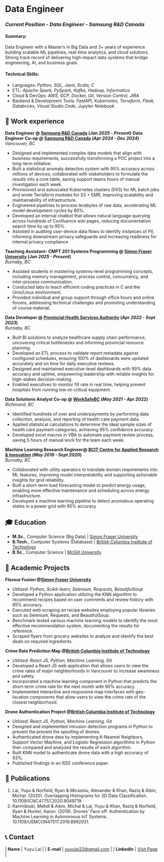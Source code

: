 # Data Engineer
### _Current Position - Data Engineer - Samsung R&D Canada_ 

#### Summary: 
Data Engineer with a Master’s in Big Data and 3+ years of experience building scalable ML pipelines, real-time analytics, and cloud solutions. Strong track record of delivering high-impact data systems that bridge engineering, AI, and business goals. 

#### Technical Skills:
- Languages: _Python, SQL, Java, Scala, C_
- ETL: _Apache Spark, PySpark, Kafka, Hadoop, Informatica_
- Cloud & DevOps: _AWS, GCP, Docker, Git, Version Control, JIRA_
- Backend & Development Tools: _FastAPI, Kubernetes, Terraform, Flask, Databricks, Visual Studio Code, Jupyter Notebook_

## 💼 Work experience 
**Data Engineer @ <a href="https://research.samsung.com/srca" target="_blank">Samsung R&D Canada</a> (_Jan 2025 - Present_)**
**Data Engineer Co-op @ <a href="https://research.samsung.com/srca" target="_blank">Samsung R&D Canada</a> (_Apr 2024 - Dec 2024_)**  
_Vancouver, BC_
-	Designed and implemented complex data models that align with business requirements, successfully transforming a POC project into a long-term initiative.
-	Built a statistical anomaly detection system with 95% accuracy across millions of devices; collaborated with stakeholders to formulate the results into a core table, saving support teams hours of manual investigation each week.
-	Provisioned and autoscaled Kubernetes clusters (EKS) for ML batch jobs and wrote Terraform modules for S3 + EMR, improving scalability and maintainability of infrastructure.
-	Engineered pipelines to process terabytes of raw data, accelerating ML model development cycles by 80%.
-	Developed an internal chatbot that allows natural language querying across hundreds of Confluence wiki pages, reducing documentation search time by up to 95%.
-	Assisted in auditing user-device data flows to identify instances of PII, informing downstream privacy safeguards and increasing readiness for internal privacy compliance


**Teaching Assistant- CMPT 201 Systems Programming @ <a href="http://www.sfu.ca/outlines.html?2025/spring/cmpt/201/d200" target="_blank"> Simon Fraser University</a> (_Jan 2025 - Present_)**  
_Burnaby, BC_
-	Assisted students in mastering systems-level programming concepts, including memory management, process control, concurrency, and inter-process communication.
-	Conducted labs to teach efficient coding practices in C and the Unix/Linux environment.
-	Provided individual and group support through office hours and online forums, addressing technical challenges and promoting understanding of course material.

**Data Developer @ <a href="http://www.phsa.ca/" target="_blank">Provincial Health Services Authority</a> (_Apr 2022 - Sept 2023_)**  
_Burnaby, BC_
-	Built BI solutions to analyze healthcare supply chain performance, uncovering critical bottlenecks and informing provincial resource planning.
-	Developed an ETL process to validate report metadata against configured schedules, ensuring 100% of dashboards were updated accurately and on time for daily executive reviews.
-	Designed and maintained executive-level dashboards with 99% data accuracy and uptime, empowering leadership with reliable insights for high-stakes decision-making.
-	Enabled executives to monitor fill rate in real time, helping prevent hospitals from running low on critical equipment.

**Data Solutions Analyst Co-op @ <a href="https://www.worksafebc.com/en" target="_blank">WorkSafeBC</a> (_May 2021 - Apr 2022_)**  
_Richmond, BC_
-	Identified hundreds of over and underpayments by performing data collection, analysis, and reporting of health care payment data.
-	Applied statistical calculations to determine the ideal sample sizes of health care payment categories, achieving 95% confidence accuracy.
-	Developed excel macros in VBA to automate payment review process, saving 5 hours of manual work for the team each week.

**Machine Learning Research Engineer@ <a href="https://www.bcit.ca/applied-research/" target="_blank">BCIT Centre for Applied Research & Innovation</a> (_May 2019 - Sept 2020_)**  
_Burnaby, BC_
-	Collaborated with utility operators to translate domain requirements into ML features, improving model interpretability
and supporting actionable insights for grid reliability.
-	Built a short-term load forecasting model to predict energy usage, enabling more effective maintenance and scheduling
across energy infrastructure.
-	Developed a machine learning pipeline to detect anomalous operating states in a power grid with 95% accuracy


## 🎓 Education
- **M.Sc.**, Computer Science (Big Data) | <a href="https://www.sfu.ca/" target="_blank">Simon Fraser University</a> 	  		
- **B.Tech.**, Computer Systems (Database)	| <a href="https://www.bcit.ca/" target="_blank">British Columbia Institute of Technology </a> 
- **B.Sc.**, Computer Science | <a href="https://www.mcgill.ca/" target="_blank">McGill University</a>  

## 🏫 Academic Projects
**Flavour Fusion @<a href="https://www.sfu.ca/" target="_blank">Simon Fraser University</a>**
- _Utilized: Python, Scikit-learn, Selenium, Requests, BeautifulSoup_
- Developed a Python application utilizing the KNN algorithm to recommend recipes based on user comments and review history with 95% accuracy. 
- Executed web scraping on recipe websites employing popular libraries such as Selenium, Requests, and BeautifulSoup.
- Benchmark tested various machine learning models to identify the most effective recommendation system, documenting the results for reference.
- Scraped flyers from grocery websites to analyze and identify the best deals on required ingredients.

**Crime Rate Prediction Map @<a href="https://www.bcit.ca/" target="_blank">British Columbia Institute of Technology </a>**
- _Utilized: React JS, Python, Machine Learning, Git_
- Developed a React JS web application that allows users to view the crime rates of major neighborhoods in Vancouver to increase awareness and safety.
- Incorporated a machine learning component in Python that predicts the short-term crime rate for the next month with 90% accuracy.
- Implemented interactive and responsive map interfaces with geo-location components that allow users to view the crime rate of the closest neighborhood. 

**Drone Authentication Project @<a href="https://www.bcit.ca/" target="_blank">British Columbia Institute of Technology </a>**
- _Utilized: React JS, Python, Machine Learning, Git_
- Designed and implemented intrusion detection programs in Python to prevent the prevent the spoofing of drones.
- Authenticated drone data by implementing K-Nearest Neighbors, Support Vector Machine, and Logistic Regression algorithms in Python then compared and analyzed the results of each algorithm.
- Built KNN model to authenticate drone data with a high accuracy of 93%.
- Published findings in an IEEE conference paper.

## 📜 Publications

1. Lai, Yuyu & Norfield, Ryan & Micsoniu, Alexander & Khan, Raziq & Aibin, Michal. (2020). Overlapping Histograms for 3D Data Classification. 10.1109/ICNC47757.2020.9049719. 
2. Karimibiuki, Mehdi & Aibin, Michal & Lai, Yuyu & Khan, Raziq & Norfield, Ryan & Hunter, Aaron. (2019). Drones' Face off: Authentication by Machine Learning in Autonomous IoT Systems. 10.1109/UEMCON47517.2019.8992931. 
    

## 📞 Contact

| **Name**   | Yuyu Lai | 
| **E-mail**   | <a href="mailto:yuyulai22@gmail.com">yuyulai22@gmail.com</a> | 
| **LinkedIn**   | <a href="https://www.linkedin.com/in/yuyu-lai/" target="_blank">Visit Page</a> | 
